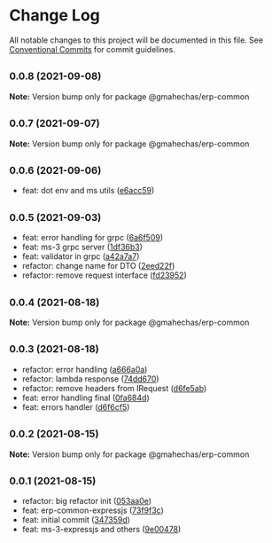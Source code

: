 # Change Log

All notable changes to this project will be documented in this file.
See [Conventional Commits](https://conventionalcommits.org) for commit guidelines.

## <small>0.0.8 (2021-09-08)</small>

**Note:** Version bump only for package @gmahechas/erp-common





## <small>0.0.7 (2021-09-07)</small>

**Note:** Version bump only for package @gmahechas/erp-common





## <small>0.0.6 (2021-09-06)</small>

* feat: dot env and ms utils ([e6acc59](https://github.com/gmahechas/erp/commit/e6acc59))





## <small>0.0.5 (2021-09-03)</small>

* feat: error handling for grpc ([6a6f509](https://github.com/gmahechas/erp/commit/6a6f509))
* feat: ms-3 grpc server ([1df36b3](https://github.com/gmahechas/erp/commit/1df36b3))
* feat: validator in grpc ([a42a7a7](https://github.com/gmahechas/erp/commit/a42a7a7))
* refactor: change name for DTO ([2eed22f](https://github.com/gmahechas/erp/commit/2eed22f))
* refactor: remove request interface ([fd23952](https://github.com/gmahechas/erp/commit/fd23952))





## <small>0.0.4 (2021-08-18)</small>

**Note:** Version bump only for package @gmahechas/erp-common





## <small>0.0.3 (2021-08-18)</small>

* refactor: error handling ([a666a0a](https://github.com/gmahechas/erp/commit/a666a0a))
* refactor: lambda response ([74dd670](https://github.com/gmahechas/erp/commit/74dd670))
* refactor: remove headers from IRequest ([d6fe5ab](https://github.com/gmahechas/erp/commit/d6fe5ab))
* feat: error handling final ([0fa684d](https://github.com/gmahechas/erp/commit/0fa684d))
* feat: errors handler ([d6f6cf5](https://github.com/gmahechas/erp/commit/d6f6cf5))





## <small>0.0.2 (2021-08-15)</small>

**Note:** Version bump only for package @gmahechas/erp-common





## <small>0.0.1 (2021-08-15)</small>

* refactor: big refactor init ([053aa0e](https://github.com/gmahechas/erp/commit/053aa0e))
* feat: erp-common-expressjs ([73f9f3c](https://github.com/gmahechas/erp/commit/73f9f3c))
* feat: initial commit ([347359d](https://github.com/gmahechas/erp/commit/347359d))
* feat: ms-3-expressjs and others ([9e00478](https://github.com/gmahechas/erp/commit/9e00478))
